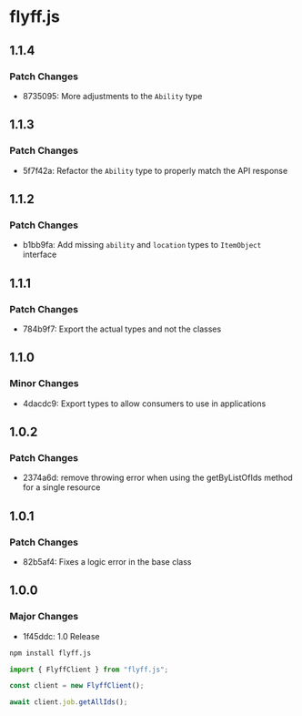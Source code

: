 # flyff.js

## 1.1.4

### Patch Changes

- 8735095: More adjustments to the `Ability` type

## 1.1.3

### Patch Changes

- 5f7f42a: Refactor the `Ability` type to properly match the API response

## 1.1.2

### Patch Changes

- b1bb9fa: Add missing `ability` and `location` types to `ItemObject` interface

## 1.1.1

### Patch Changes

- 784b9f7: Export the actual types and not the classes

## 1.1.0

### Minor Changes

- 4dacdc9: Export types to allow consumers to use in applications

## 1.0.2

### Patch Changes

- 2374a6d: remove throwing error when using the getByListOfIds method for a single resource

## 1.0.1

### Patch Changes

- 82b5af4: Fixes a logic error in the base class

## 1.0.0

### Major Changes

- 1f45ddc: 1.0 Release

```bash
npm install flyff.js
```

```js
import { FlyffClient } from "flyff.js";

const client = new FlyffClient();
```

```js
await client.job.getAllIds();
```
